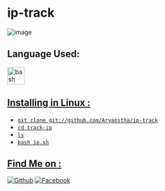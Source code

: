 # ip-track
![image](https://user-images.githubusercontent.com/67673221/151560726-8b1650da-0232-469f-8c24-53ecace7d5fd.png)

## Language Used:
 <a href="https://www.gnu.org/software/bash/" target="_blank" rel="noreferrer"> <img src="https://www.vectorlogo.zone/logos/gnu_bash/gnu_bash-icon.svg" alt="bash" width="40" height="40"/>

## Installing in Linux :

* `git clone git://github.com/Aryanstha/ip-track`
* `cd track-ip`
* `ls`
* `bash ip.sh`

## Find Me on :
[![Github](https://img.shields.io/badge/Github--Aryan-green?style=for-the-badge&logo=github)](https://github.com/Aryanstha)
[![Facebook](https://img.shields.io/badge/Chat-Messenger-blue?style=for-the-badge&logo=messenger)](https://www.facebook.com/beatboxer.aryan)
